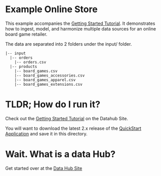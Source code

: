 # Example Online Store
This example accompanies the [Getting Started Tutorial](https://marklogic-community.github.io/marklogic-data-hub). It demonstrates how to ingest, model, and harmonize multiple data sources for an online board game retailer.

The data are separated into 2 folders under the input/ folder.  
```
|-- input  
  |-- orders
    |-- orders.csv
  |-- products
    |-- board_games.csv
    |-- board_games_accessories.csv
    |-- board_games_apparel.csv
    |-- board_games_extensions.csv
```

# TLDR; How do I run it?
Check out the [Getting Started Tutorial](https://marklogic-community.github.io/marklogic-data-hub/) on the Datahub Site.

You will want to download the latest 2.x release of the [QuickStart Application](https://github.com/marklogic-community/marklogic-data-hub/releases/download/v2.0.1/quick-start-2.0.1.war) and save it in this directory.

# Wait. What is a data Hub?
Get started over at the [Data Hub Site](https://marklogic-community.github.io/marklogic-data-hub/what/)
